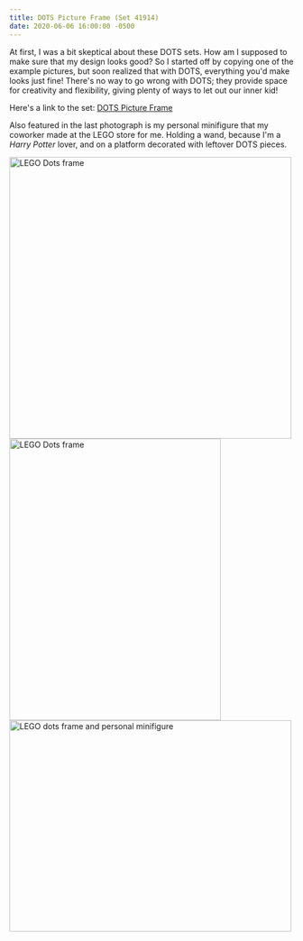 ```yaml
---
title: DOTS Picture Frame (Set 41914)
date: 2020-06-06 16:00:00 -0500
---
```


At first, I was a bit skeptical about these DOTS sets. How am I supposed to make sure that my design looks good? So I started off by copying one of the example pictures, but soon realized that with DOTS, everything you'd make looks just fine! There's no way to go wrong with DOTS; they provide space for creativity and flexibility, giving plenty of ways to let out our inner kid!

Here's a link to the set: [DOTS Picture Frame](https://www.lego.com/en-us/product/creative-picture-frames-41914)

Also featured in the last photograph is my personal minifigure that my coworker made at the LEGO store for me. Holding a wand, because I'm a _Harry Potter_ lover, and on a platform decorated with leftover DOTS pieces.

<div class="text-center">
  <a data-flickr-embed="true" href="https://www.flickr.com/photos/184539266@N08/49978623252/in/album-72157714494860177/" title="LEGO Dots frame"><img class="my-image" src="https://live.staticflickr.com/65535/49978623252_ebcc61a89b.jpg" width="500" height="500" alt="LEGO Dots frame"></a>
  <a data-flickr-embed="true" href="https://www.flickr.com/photos/184539266@N08/49978622887/in/album-72157714494860177/" title="LEGO Dots frame"><img class="my-image" src="https://live.staticflickr.com/65535/49978622887_ec061eaa98.jpg" width="375" height="500" alt="LEGO Dots frame"></a>
  <a data-flickr-embed="true" href="https://www.flickr.com/photos/184539266@N08/49978362791/in/album-72157714494860177/" title="LEGO dots frame and personal minifigure"><img class="my-image" src="https://live.staticflickr.com/65535/49978362791_d214d17047.jpg" width="500" height="375" alt="LEGO dots frame and personal minifigure"></a>
</div>
